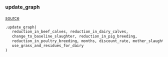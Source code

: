 #


### update_graph
[source](https://github.com/allfed/My-Super-Cool-Respository/blob/master/src/app.py/#L741)
```python
.update_graph(
   reduction_in_beef_calves, reduction_in_dairy_calves,
   change_to_baseline_slaughter, reduction_in_pig_breeding,
   reduction_in_poultry_breeding, months, discount_rate, mother_slaughter,
   use_grass_and_residues_for_dairy
)
```

